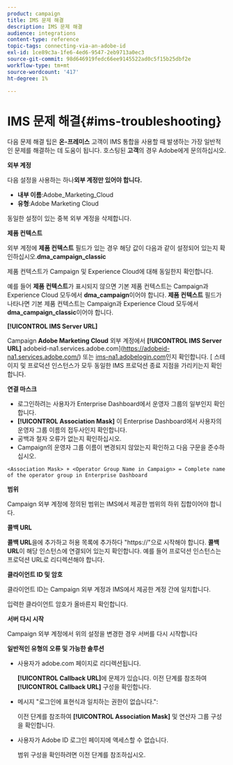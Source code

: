 ```yaml
---
product: campaign
title: IMS 문제 해결
description: IMS 문제 해결
audience: integrations
content-type: reference
topic-tags: connecting-via-an-adobe-id
exl-id: 1ce89c3a-1fe6-4ed6-9547-2eb9713a0ec3
source-git-commit: 98d646919fedc66ee9145522ad0c5f15b25dbf2e
workflow-type: tm+mt
source-wordcount: '417'
ht-degree: 1%

---
```


# IMS 문제 해결{#ims-troubleshooting}

다음 문제 해결 팁은 **온-프레미스** 고객이 IMS 통합을 사용할 때 발생하는 가장 일반적인 문제를 해결하는 데 도움이 됩니다. 호스팅된 **고객**&#x200B;의 경우 Adobe에게 문의하십시오.

**외부 계정**

다음 설정을 사용하는 하나&#x200B;**외부 계정만 있어야 합니다.**

* **내부 이름**:Adobe_Marketing_Cloud
* **유형**:Adobe Marketing Cloud

동일한 설정이 있는 중복 외부 계정을 삭제합니다.

**제품 컨텍스트**

외부 계정에 **제품 컨텍스트** 필드가 있는 경우 해당 값이 다음과 같이 설정되어 있는지 확인하십시오.**dma_campaign_classic**

제품 컨텍스트가 Campaign 및 Experience Cloud에 대해 동일한지 확인합니다.

예를 들어 **제품 컨텍스트**&#x200B;가 표시되지 않으면 기본 제품 컨텍스트는 Campaign과 Experience Cloud 모두에서 **dma_campaign**&#x200B;이어야 합니다. **제품 컨텍스트** 필드가 나타나면 기본 제품 컨텍스트는 Campaign과 Experience Cloud 모두에서 **dma_campaign_classic**&#x200B;이어야 합니다.

**[!UICONTROL IMS Server URL]**

Campaign **Adobe Marketing Cloud** 외부 계정에서 **[!UICONTROL IMS Server URL]** adobeid-na1.services.adobe.com](https://adobeid-na1.services.adobe.com/) 또는 [ims-na1.adobelogin.com](http://ims-na1.adobelogin.com/)인지 확인합니다. [ 스테이지 및 프로덕션 인스턴스가 모두 동일한 IMS 프로덕션 종료 지점을 가리키는지 확인합니다.

**연결 마스크**

* 로그인하려는 사용자가 Enterprise Dashboard에서 운영자 그룹의 일부인지 확인합니다.
* **[!UICONTROL Association Mask]** 이 Enterprise Dashboard에서 사용자의 운영자 그룹 이름의 접두사인지 확인합니다.
* 공백과 철자 오류가 없는지 확인하십시오.
* Campaign의 운영자 그룹 이름이 변경되지 않았는지 확인하고 다음 구문을 준수하십시오.

```
<Association Mask> + <Operator Group Name in Campaign> = Complete name of the operator group in Enterprise Dashboard
```

**범위**

Campaign 외부 계정에 정의된 범위는 IMS에서 제공한 범위의 하위 집합이어야 합니다.

**콜백 URL**

**콜백 URL**&#x200B;을에 추가하고 허용 목록에 추가하다 &quot;https://&quot;으로 시작해야 합니다. **콜백 URL**&#x200B;이 해당 인스턴스에 연결되어 있는지 확인합니다. 예를 들어 프로덕션 인스턴스는 프로덕션 URL로 리디렉션해야 합니다.

**클라이언트 ID 및 암호**

클라이언트 ID는 Campaign 외부 계정과 IMS에서 제공한 계정 간에 일치합니다.

입력한 클라이언트 암호가 올바른지 확인합니다.

**서버 다시 시작**

Campaign 외부 계정에서 위의 설정을 변경한 경우 서버를 다시 시작합니다

**일반적인 유형의 오류 및 가능한 솔루션**

* 사용자가 adobe.com 페이지로 리디렉션됩니다.

   **[!UICONTROL Callback URL]**&#x200B;에 문제가 있습니다. 이전 단계를 참조하여 **[!UICONTROL Callback URL]** 구성을 확인합니다.

* 메시지 &quot;로그인에 표현식과 일치하는 권한이 없습니다.&quot;:

   이전 단계를 참조하여 **[!UICONTROL Association Mask]** 및 연산자 그룹 구성을 확인합니다.

* 사용자가 Adobe ID 로그인 페이지에 액세스할 수 없습니다.

   범위 구성을 확인하려면 이전 단계를 참조하십시오.
